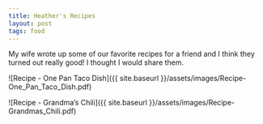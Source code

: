 ```yaml
---
title: Heather's Recipes
layout: post
tags: food
---
```


My wife wrote up some of our favorite recipes for a friend and I think they turned out really good! I thought I would share them.


![Recipe - One Pan Taco Dish]({{ site.baseurl }}/assets/images/Recipe-One_Pan_Taco_Dish.pdf)
<object data="{{ site.baseurl }}/assets/images/Recipe-One_Pan_Taco_Dish.pdf" width="1000" height="1000" type='application/pdf'></object>

![Recipe - Grandma’s Chili]({{ site.baseurl }}/assets/images/Recipe-Grandmas_Chili.pdf)
<object data="{{ site.baseurl }}/assets/images/Recipe-Grandmas_Chili.pdf" width="1000" height="1000" type='application/pdf'></object>
